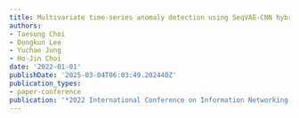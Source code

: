 ```yaml
---
title: Multivariate time-series anomaly detection using SeqVAE-CNN hybrid model
authors:
- Taesung Choi
- Dongkun Lee
- Yuchae Jung
- Ho-Jin Choi
date: '2022-01-01'
publishDate: '2025-03-04T06:03:49.202440Z'
publication_types:
- paper-conference
publication: '*2022 International Conference on Information Networking (ICOIN)*'
---
```

